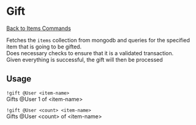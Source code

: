 # Gift
[Back to Items Commands](https://github.com/NicholasJohansan/EP5#items)

Fetches the `items` collection from mongodb and queries
for the specified item that is going to be gifted.\
Does necessary checks to ensure that it is a validated transaction.\
Given everything is successful, the gift will then be processed

## Usage

`!gift @User <item-name>`\
Gifts @User 1 of <‌item-name>

`!gift @User <count> <item-name>`\
Gifts @User <‌count> of <‌item-name>